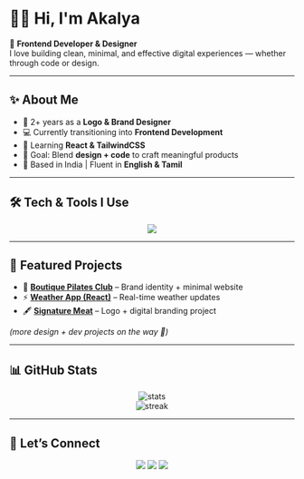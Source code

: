 # 👩‍💻 Hi, I'm Akalya  

🌸 **Frontend Developer & Designer**  
I love building clean, minimal, and effective digital experiences — whether through code or design.  

---

## ✨ About Me
- 🎨 2+ years as a **Logo & Brand Designer**  
- 💻 Currently transitioning into **Frontend Development**  
- 🌱 Learning **React & TailwindCSS**  
- 🚀 Goal: Blend **design + code** to craft meaningful products  
- 📍 Based in India | Fluent in **English & Tamil**  

---

## 🛠️ Tech & Tools I Use
<p align="center">
  <img src="https://skillicons.dev/icons?i=html,css,js,react,tailwind,git,github,vscode,figma&theme=dark" />
</p>

---

## 📌 Featured Projects
- 🎨 [**Boutique Pilates Club**](https://github.com/akalya-t/project1) – Brand identity + minimal website  
- ⚡ [**Weather App (React)**](https://github.com/akalya-t/weather-app) – Real-time weather updates  
- 🖋️ [**Signature Meat**](https://github.com/akalya-t/project2) – Logo + digital branding project  

*(more design + dev projects on the way 🚀)*  

---

## 📊 GitHub Stats
<p align="center">
  <img src="https://github-readme-stats.vercel.app/api?username=akalya-t&show_icons=true&theme=tokyonight&bg_color=000000&title_color=ff79c6&text_color=ffffff&icon_color=79c0ff" alt="stats" />
  <br/>
  <img src="https://streak-stats.demolab.com/?user=akalya-t&theme=tokyonight&background=000000&ring=ff79c6&fire=ff79c6&currStreakLabel=ffffff" alt="streak" />
</p>

---

## 🤝 Let’s Connect
<p align="center">
  <a href="https://www.linkedin.com/in/akalya-thirumurugan/"><img src="https://img.shields.io/badge/-LinkedIn-0A66C2?logo=linkedin&logoColor=white" /></a>
  <a href="https://www.instagram.com/designs_akalya"><img src="https://img.shields.io/badge/-Instagram-black?logo=instagram&logoColor=E4405F" /></a>
  <a href="mailto:akalyaofficial271@email.com"><img src="https://img.shields.io/badge/-Email-000000?logo=gmail&logoColor=EA4335" /></a>
</p>

